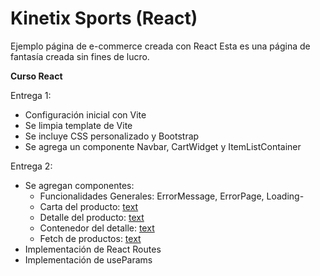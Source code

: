 <h1>Kinetix Sports (React)</h1>
Ejemplo página de e-commerce creada con React
Esta es una página de fantasía creada sin fines de lucro.

<b>Curso React</b>

Entrega 1:
  - Configuración inicial con Vite
  - Se limpia template de Vite
  - Se incluye CSS personalizado y Bootstrap
  - Se agrega un componente Navbar, CartWidget y ItemListContainer

Entrega 2:
  - Se agregan componentes:
      - Funcionalidades Generales: ErrorMessage, ErrorPage, Loading-
      - Carta del producto: [text](src/components/Item.jsx)
      - Detalle del producto: [text](src/components/ItemDetail.jsx)
      - Contenedor del detalle: [text](src/components/ItemDetailContainer.jsx)
      - Fetch de productos: [text](src/mock/AyncMock.jsx)
  - Implementación de React Routes
  - Implementación de useParams
